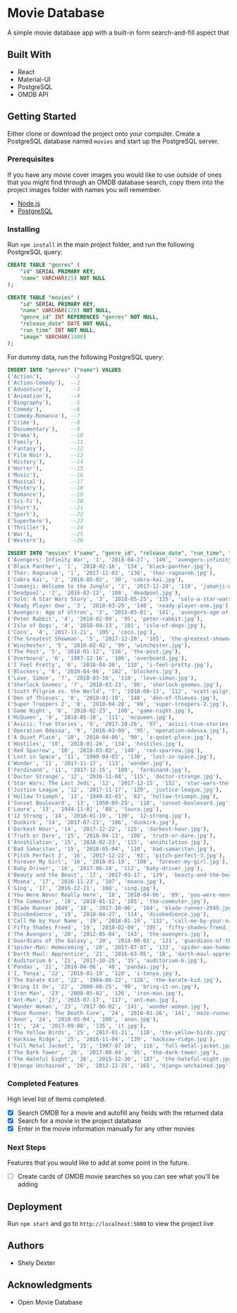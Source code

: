 # Movie Database

A simple movie database app with a built-in form search-and-fill aspect that 

## Built With

* React
* Material-UI
* PostgreSQL
* OMDB API

## Getting Started

Either clone or download the project onto your computer. Create a PostgreSQL database named `movies` and start up the PostgreSQL server.

### Prerequisites

If you have any movie cover images you would like to use outside of ones that you might find through an OMDB database search, copy them into the project images folder with names you will remember.

- [Node.js](https://nodejs.org/en/)
- [PostgreSQL](https://postgresql.org)


### Installing

Run `npm install` in the main project folder, and run the following PostgreSQL query:

```sql
CREATE TABLE "genres" (
	"id" SERIAL PRIMARY KEY,
	"name" VARCHAR(25) NOT NULL
);

CREATE TABLE "movies" (
	"id" SERIAL PRIMARY KEY,
	"name" VARCHAR(120) NOT NULL,
	"genre_id" INT REFERENCES "genres" NOT NULL,
	"release_date" DATE NOT NULL,
	"run_time" INT NOT NULL,
	"image" VARCHAR(1000)
);
```

For dummy data, run the following PostgreSQL query:

```sql
INSERT INTO "genres" ("name") VALUES
('Action'),			--1
('Action-Comedy'),	--2
('Adventure'),		--3
('Animation'),		--4
('Biography'),		--5
('Comedy'),			--6
('Comedy-Romance'),	--7
('Crime'),			--8
('Documentary'),	--9
('Drama'),			--10
('Family'),			--11
('Fantasy'),		--12
('Film Noir'),		--13
('History'),		--14
('Horror'),			--15
('Music'),			--16
('Musical'),		--17
('Mystery'),		--18
('Romance'),		--19
('Sci-Fi'),			--20
('Short'),			--21
('Sport'),			--22
('Superhero'),		--23
('Thriller'),		--24
('War'),			--25
('Western');		--26

INSERT INTO "movies" ("name", "genre_id", "release_date", "run_time", "image") VALUES
('Avengers: Infinity War', '1', '2018-04-27', '149', 'avengers-infinity-war.jpg'),
('Black Panther', '1', '2018-02-16', '134', 'black-panther.jpg'),
('Thor: Ragnarok', '1', '2017-11-03', '130', 'thor-ragnarok.jpg'),
('Cobra Kai', '2', '2018-05-02', '30', 'cobra-kai.jpg'),
('Jumanji: Welcome to the Jungle', '2', '2017-12-20', '119', 'jumanji-welcome-to-the-jungle.jpg'),
('Deadpool', '2', '2016-02-12', '108', 'deadpool.jpg'),
('Solo: A Star Wars Story', '3', '2018-05-25', '135', 'solo-a-star-wars-story.jpg'),
('Ready Player One', '3', '2018-03-29', '140', 'ready-player-one.jpg'),
('Avengers: Age of Ultron', '3', '2015-05-01', '141', 'avengers-age-of-ultron.jpg'),
('Peter Rabbit', '4', '2018-02-09', '95', 'peter-rabbit.jpg'),
('Isle of Dogs', '4', '2018-04-13', '101', 'isle-of-dogs.jpg'),
('Coco', '4', '2017-11-21', '105', 'coco.jpg'),
('The Greatest Showman', '5', '2017-12-20', '105', 'the-greatest-showman.jpg'),
('Winchester', '5', '2018-02-02', '99', 'winchester.jpg'),
('The Post', '5', '2018-01-12', '116', 'the-post.jpg'),
('Overboard', '6', '1987-12-16', '106', 'overboard.jpg'),
('I Feel Pretty', '6', '2018-04-20', '110', 'i-feel-pretty.jpg'),
('Blockers', '6', '2018-04-06', '102', 'blockers.jpg'),
('Love, Simon', '7', '2018-03-16', '110', 'love-simon.jpg'),
('Sherlock Gnomes', '7', '2018-03-23', '86', 'sherlock-gnomes.jpg'),
('Scott Pilgrim vs. the World', '7', '2010-08-13', '112', 'scott-pilgrim-vs-the-world.jpg'),
('Den of Thieves', '8', '2018-01-19', '140', 'den-of-thieves.jpg'),
('Super Troopers 2', '8', '2018-04-20', '99', 'super-troopers-2.jpg'),
('Game Night', '8', '2018-02-23', '100', 'game-night.jpg'),
('McQueen', '9', '2018-05-18', '111', 'mcqueen.jpg'),
('Avicii: True Stories', '9', '2017-10-26', '97', 'avicii-true-stories.jpg'),
('Operation Odessa', '9', '2018-03-09', '95', 'operation-odessa.jpg'),
('A Quiet Place', '10', '2018-04-06', '90', 'a-quiet-place.jpg'),
('Hostiles', '10', '2018-01-26', '134', 'hostiles.jpg'),
('Red Sparrow', '10', '2018-03-02', '140', 'red-sparrow.jpg'),
('Lost in Space', '11', '1998-04-03', '130', 'lost-in-space.jpg'),
('Wonder', '11', '2017-11-17', '113', 'wonder.jpg'),
('Ferdinand', '11', '2017-12-15', '108', 'ferdinand.jpg'),
('Doctor Strange', '12', '2016-11-04', '115', 'doctor-strange.jpg'),
('Star Wars: The Last Jedi', '12', '2017-12-15', '152', 'star-wars-the-last-jedi.jpg'),
('Justice League', '12', '2017-11-17', '120', 'justice-league.jpg'),
('Hollow Triumph', '13', '1949-02-03', '83', 'hollow-triumph.jpg'),
('Sunset Boulevard', '13', '1950-09-29', '110', 'sunset-boulevard.jpg'),
('Laura', '13', '1944-11-01', '88', 'laura.jpg'),
('12 Strong', '14', '2018-01-19', '130', '12-strong.jpg'),
('Dunkirk', '14', '2017-07-21', '106', 'dunkirk.jpg'),
('Darkest Hour', '14', '2017-12-22', '125', 'darkest-hour.jpg'),
('Truth or Dare', '15', '2018-04-13', '100', 'truth-or-dare.jpg'),
('Annihilation', '15', '2018-02-23', '115', 'annihilation.jpg'),
('Bad Samaritan', '15', '2018-05-04', '110', 'bad-samaritan.jpg'),
('Pitch Perfect 3', '16', '2017-12-22', '93', 'pitch-perfect-3.jpg'),
('Forever My Girl', '16', '2018-01-19', '108', 'forever-my-girl.jpg'),
('Baby Driver', '16', '2017-06-28', '112', 'baby-driver.jpg'),
('Beauty and the Beast', '17', '2017-03-17', '129', 'beauty-and-the-beast.jpg'),
('Moana', '17', '2016-11-23', '107', 'moana.jpg'),
('Sing', '17', '2016-12-21', '108', 'sing.jpg'),
('You Were Never Really Here', '18', '2018-04-06', '89', 'you-were-never-really-here.jpg'),
('The Commuter', '18', '2018-01-12', '105', 'the-commuter.jpg'),
('Blade Runner 2049', '18', '2017-10-06', '164', 'blade-runner-2049.jpg'),
('Disobedience', '19', '2018-04-27', '114', 'disobedience.jpg'),
('Call Me by Your Name', '19', '2018-01-19', '132', 'call-me-by-your-name.jpg'),
('Fifty Shades Freed', '19', '2018-02-09', '105', 'fifty-shades-freed.jpg'),
('The Avengers', '20', '2012-05-04', '143', 'the-avengers.jpg'),
('Guardians of the Galaxy', '20', '2014-08-01', '121', 'guardians-of-the-galaxy.jpg'),
('Spider-Man: Homecoming', '20', '2017-07-07', '133', 'spider-man-homecoming.jpg'),
('Darth Maul: Apprentice', '21', '2016-03-05', '18', 'darth-maul-apprentice.jpg'),
('Auditorium 6', '21', '2017-10-25', '35', 'auditorium-6.jpg'),
('Pandas', '21', '2018-04-06', '40', 'pandas.jpg'),
('I, Tonya', '22', '2018-01-19', '120', 'i-tonya.jpg'),
('The Karate Kid', '22', '1984-06-22', '126', 'the-karate-kid.jpg'),
('Bring It On', '22', '2000-08-25', '98', 'bring-it-on.jpg'),
('Iron Man', '23', '2008-05-02', '126', 'iron-man.jpg'),
('Ant-Man', '23', '2015-07-17', '117', 'ant-man.jpg'),
('Wonder Woman', '23', '2017-06-02', '141', 'wonder-woman.jpg'),
('Maze Runner: The Death Cure', '24', '2018-01-26', '141', 'maze-runner-the-death-cure.jpg'),
('Anon', '24', '2018-05-04', '100', 'anon.jpg'),
('It', '24', '2017-09-08', '135', 'it.jpg'),
('The Yellow Birds', '25', '2017-01-21', '110', 'the-yellow-birds.jpg'),
('Hacksaw Ridge', '25', '2016-11-04', '139', 'hacksaw-ridge.jpg'),
('Full Metal Jacket', '25', '1987-07-10', '116', 'full-metal-jacket.jpg'),
('The Dark Tower', '26', '2017-08-04', '95', 'the-dark-tower.jpg'),
('The Hateful Eight', '26', '2015-12-30', '187', 'the-hateful-eight.jpg'),
('Django Unchained', '26', '2012-12-25', '165', 'django-unchained.jpg');
```

### Completed Features

High level list of items completed.

- [x] Search OMDB for a movie and autofill any fields with the returned data
- [x] Search for a movie in the project database
- [x] Enter in the movie information manually for any other movies

### Next Steps

Features that you would like to add at some point in the future.

- [ ] Create cards of OMDB movie searches so you can see what you'll be adding

## Deployment

Run `npm start` and go to `http://localhost:5000` to view the project live

## Authors

* Shely Dexter


## Acknowledgments

* Open Movie Database
